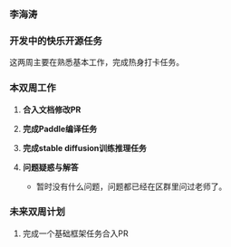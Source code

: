 ### 李海涛

### 开发中的快乐开源任务

这两周主要在熟悉基本工作，完成热身打卡任务。

### 本双周工作

1. **合入文档修改PR**

2. **完成Paddle编译任务**

3. **完成stable diffusion训练推理任务**

3. **问题疑惑与解答**

   - 暂时没有什么问题，问题都已经在区群里问过老师了。

### 未来双周计划

1. 完成一个基础框架任务合入PR

